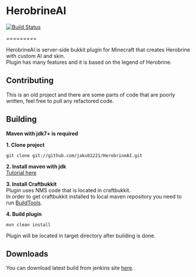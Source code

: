 # HerobrineAI
[![Build Status](http://jenkins.logicshard.com/buildStatus/icon?job=HerobrineAI)](http://jenkins.logicshard.com/job/HerobrineAI/)

=========

HerobrineAI is server-side bukkit plugin for Minecraft that creates Herobrine with custom AI and skin.  
Plugin has many features and it is based on the legend of Herobrine.  

Contributing 
---------
This is an old project and there are some parts of code that are poorly written, feel free to pull any refactored code.

Building
---------
**Maven with jdk7+ is required**

**1. Clone project**  
```
git clone git://github.com/jakub1221/HerobrineAI.git 
```

**2. Install maven with jdk**  
[Tutorial here](http://maven.apache.org/install.html)

**3. Install Craftbukkit**  
Plugin uses NMS code that is located in craftbukkit.  
In order to get craftbukkit installed to local maven repository you need to run [BuildTools](https://www.spigotmc.org/wiki/buildtools/).

**4. Build plugin**  
```
mvn clean install
```
Plugin will be located in target directory after building is done.

Downloads
---------
You can download latest build from jenkins site [here](http://jenkins.logicshard.com/job/HerobrineAI/).
